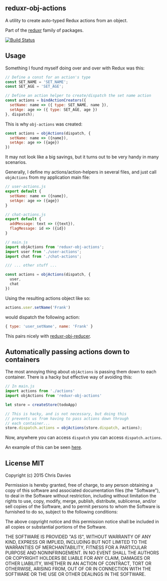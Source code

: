 ## reduxr-obj-actions

A utility to create auto-typed Redux actions from an object.

Part of the [reduxr](https://github.com/chrisdavies/reduxr) family of packages.

[![Build Status](https://travis-ci.org/chrisdavies/reduxr-obj-actions.svg?branch=master)](https://travis-ci.org/chrisdavies/reduxr-obj-actions)

## Usage

Something I found myself doing over and over with Redux was this:

```js
// Define a const for an action's type
const SET_NAME = 'SET_NAME';
const SET_AGE = 'SET_AGE';

// Define an action helper to create/dispatch the set name action
const actions = bindActionCreators({
  setName: name => ({ type: SET_NAME, name }),
  setAge: age => ({ type: SET_AGE, age })
}, dispatch);

```

This is why `obj-actions` was created:

```js
const actions = objActions(dispatch, {
  setName: name => ({name}),
  setAge: age => ({age})
})
```

It may not look like a big savings, but it turns out to be very handy in many scenarios.

Generally, I define my actions/action-helpers in several files, and just call `objActions` from my application main file:

```js
// user-actions.js
export default {
  setName: name => ({name}),
  setAge: age => ({age})
}

// chat-actions.js
export default {
  addMessage: text => ({text}),
  flagMessage: id => ({id})
}

// main.js
import objActions from 'reduxr-obj-actions';
import user from './user-actions';
import chat from './chat-actions';

/// ... other stuff ...

const actions = objActions(dispatch, {
  user,
  chat
})

```

Using the resulting actions object like so:

```js
actions.user.setName('Frank')
```

would dispatch the following action:

```js
{ type: 'user_setName', name: 'Frank' }
```

This pairs nicely with [reduxr-obj-reducer](https://github.com/chrisdavies/reduxr-obj-reducer).

## Automatically passing actions down to containers

The most annoying thing about `objActions` is passing them down to each
container. There is a hacky but effective way of avoiding this:

```js
// In main.js
import actions from './actions'
import objActions from 'reduxr-obj-actions'

let store = createStore(todoApp)

// This is hacky, and is not necessary, but doing this
// prevents us from having to pass actions down through
// each container...
store.dispatch.actions = objActions(store.dispatch, actions);

```

Now, anywhere you can access `dispatch` you can access `dispatch.actions`.

An example of this can be seen [here](https://github.com/chrisdavies/reduxr/blob/master/examples/todos/containers/AddTodo.js).

## License MIT

Copyright (c) 2015 Chris Davies

Permission is hereby granted, free of charge, to any person obtaining a copy of this software and associated documentation files (the "Software"), to deal in the Software without restriction, including without limitation the rights to use, copy, modify, merge, publish, distribute, sublicense, and/or sell copies of the Software, and to permit persons to whom the Software is furnished to do so, subject to the following conditions:

The above copyright notice and this permission notice shall be included in all copies or substantial portions of the Software.

THE SOFTWARE IS PROVIDED "AS IS", WITHOUT WARRANTY OF ANY KIND, EXPRESS OR IMPLIED, INCLUDING BUT NOT LIMITED TO THE WARRANTIES OF MERCHANTABILITY, FITNESS FOR A PARTICULAR PURPOSE AND NONINFRINGEMENT. IN NO EVENT SHALL THE AUTHORS OR COPYRIGHT HOLDERS BE LIABLE FOR ANY CLAIM, DAMAGES OR OTHER LIABILITY, WHETHER IN AN ACTION OF CONTRACT, TORT OR OTHERWISE, ARISING FROM, OUT OF OR IN CONNECTION WITH THE SOFTWARE OR THE USE OR OTHER DEALINGS IN THE SOFTWARE.
